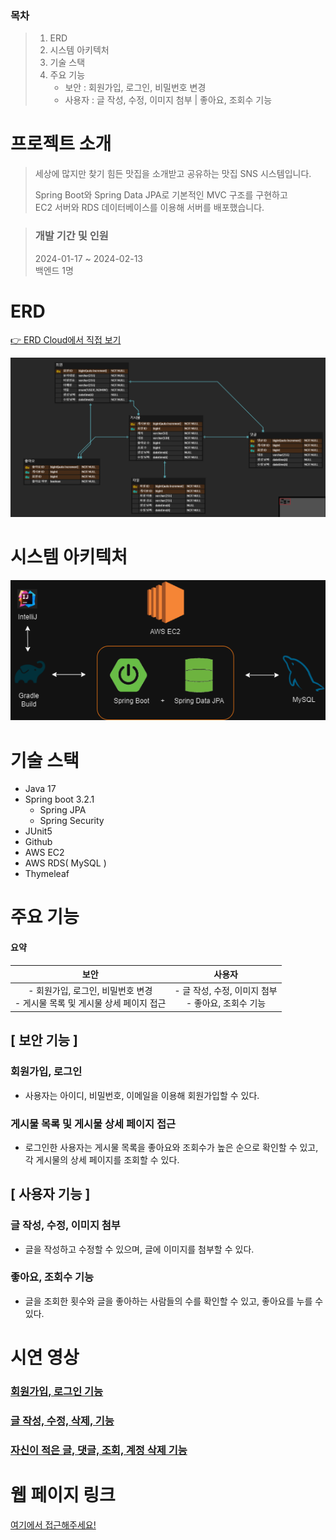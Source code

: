 ### 목차

> 1. ERD
> 2. 시스템 아키텍처
> 3. 기술 스택
> 4. 주요 기능
>    - 보안 : 회원가입, 로그인, 비밀번호 변경
>    - 사용자 : 글 작성, 수정, 이미지 첨부 | 좋아요, 조회수 기능

# 프로젝트 소개

> 세상에 많지만 찾기 힘든 맛집을 소개받고 공유하는 맛집 SNS 시스템입니다.  
>
> Spring Boot와 Spring Data JPA로 기본적인 MVC 구조를 구현하고  
> EC2 서버와 RDS 데이터베이스를 이용해 서버를 배포했습니다.

> ### 개발 기간 및 인원
>
> 2024-01-17 ~ 2024-02-13  
> 백엔드 1명

# ERD

[👉 ERD Cloud에서 직접 보기](https://www.erdcloud.com/d/tmevxXEQXnNumW58i)

![image-20240213190408033](./images/README/image-20240213190408033.png)

# 시스템 아키텍처

![demo_시스템_아키텍처](./images/README/demo_시스템_아키텍처.png)

# 기술 스택 

- Java 17
- Spring boot 3.2.1
  - Spring JPA
  - Spring Security
- JUnit5
- Github
- AWS EC2
- AWS RDS( MySQL )
- Thymeleaf

# 주요 기능

#### 요약

|                             보안                             |                          사용자                          |
| :----------------------------------------------------------: | :------------------------------------------------------: |
| - 회원가입, 로그인, 비밀번호 변경<br /> - 게시물 목록 및 게시물 상세 페이지 접근 | - 글 작성, 수정, 이미지 첨부<br /> - 좋아요, 조회수 기능 |

## [ 보안 기능 ]

### 회원가입, 로그인

- 사용자는 아이디, 비밀번호, 이메일을 이용해 회원가입할 수 있다.

### 게시물 목록 및 게시물 상세 페이지 접근

- 로그인한 사용자는 게시물 목록을 좋아요와 조회수가 높은 순으로 확인할 수 있고, 각 게시물의 상세 페이지를 조회할 수 있다.

## [ 사용자 기능 ]

### 글 작성, 수정, 이미지 첨부

- 글을 작성하고 수정할 수 있으며, 글에 이미지를 첨부할 수 있다.

### 좋아요, 조회수 기능

- 글을 조회한 횟수와 글을 좋아하는 사람들의 수를 확인할 수 있고, 좋아요를 누를 수 있다.

# 시연 영상

### [회원가입, 로그인 기능]((https://youtu.be/5LsMbG4yqh0?t=0s))

### [글 작성, 수정, 삭제, 기능](https://youtu.be/xn4hO0pD64I)

### [자신이 적은 글, 댓글, 조회, 계정 삭제 기능](frx8Wm11BDY)

# 웹 페이지 링크

[여기에서 접근해주세요!](http://ec2-13-125-217-29.ap-northeast-2.compute.amazonaws.com:8080/)